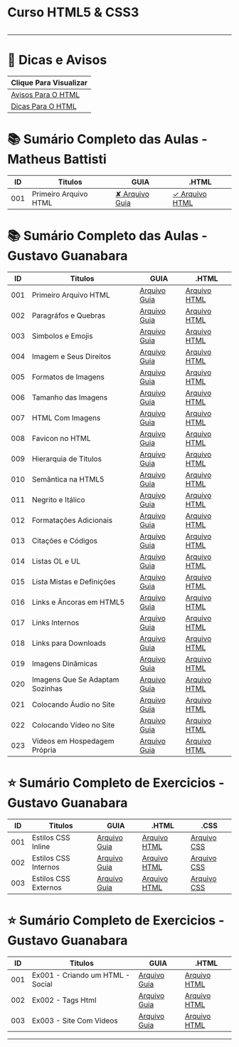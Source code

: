 # Curso HTML5 & CSS3

<img src="https://www.hostinger.com.br/tutoriais/wp-content/uploads/sites/12/2021/11/o-que-e-html.webp" alt="" widht=45>

---

# 🔗 Dicas e Avisos
| Clique Para Visualizar                      |
| ------------------------------------------- |
| [Avisos Para O HTML](html.AVISOS/README.md) |
| [Dicas Para O HTML](html.DICAS/README.md)   |

# 📚 Sumário Completo das Aulas - Matheus Battisti
| ID  | Titulos               | GUIA               | .HTML              |
| --- | --------------------- | ------------------ | ------------------ |
| 001 | Primeiro Arquivo HTML | [✘ Arquivo Guia]() | [✓ Arquivo HTML]() |


# 📚 Sumário Completo das Aulas - Gustavo Guanabara
| ID  | Titulos                         | GUIA                                          | .HTML                                          |
| --- | ------------------------------- | --------------------------------------------- | ---------------------------------------------- |
| 001 | Primeiro Arquivo HTML           | [Arquivo Guia](html.AULAS/aula.001/README.md) | [Arquivo HTML](html.AULAS/aula.001/index.html) |
| 002 | Paragráfos e Quebras            | [Arquivo Guia](html.AULAS/aula.002/README.md) | [Arquivo HTML](html.AULAS/aula.002/index.html) |
| 003 | Simbolos e Emojis               | [Arquivo Guia](html.AULAS/aula.003/README.md) | [Arquivo HTML](html.AULAS/aula.003/index.html) |
| 004 | Imagem e Seus Direitos          | [Arquivo Guia](html.AULAS/aula.004/README.md) | [Arquivo HTML]()                               |
| 005 | Formatos de Imagens             | [Arquivo Guia](html.AULAS/aula.005/README.md) | [Arquivo HTML]()                               |
| 006 | Tamanho das Imagens             | [Arquivo Guia](html.AULAS/aula.006/README.md) | [Arquivo HTML]()                               |
| 007 | HTML Com Imagens                | [Arquivo Guia](html.AULAS/aula.007/README.md) | [Arquivo HTML](html.AULAS/aula.007/index.html) |
| 008 | Favicon no HTML                 | [Arquivo Guia](html.AULAS/aula.008/README.md) | [Arquivo HTML](html.AULAS/aula.008/index.html) |
| 009 | Hierarquia de Titulos           | [Arquivo Guia](html.AULAS/aula.009/README.md) | [Arquivo HTML](html.AULAS/aula.009/index.html) |
| 010 | Semântica na HTML5              | [Arquivo Guia]()                              | [Arquivo HTML]()                               |
| 011 | Negrito e Itálico               | [Arquivo Guia](html.AULAS/aula.011/README.md) | [Arquivo HTML](html.AULAS/aula.011/index.html) |
| 012 | Formatações Adicionais          | [Arquivo Guia](html.AULAS/aula.012/README.md) | [Arquivo HTML](html.AULAS/aula.012/index.html) |
| 013 | Citações e Códigos              | [Arquivo Guia](html.AULAS/aula.013/README.md) | [Arquivo HTML](html.AULAS/aula.013/index.html) |
| 014 | Listas OL e UL                  | [Arquivo Guia](html.AULAS/aula.014/README.md) | [Arquivo HTML](html.AULAS/aula.014/index.html) |
| 015 | Lista Mistas e Definições       | [Arquivo Guia](html.AULAS/aula.015/README.md) | [Arquivo HTML](html.AULAS/aula.015/index.html) |
| 016 | Links e Âncoras em HTML5        | [Arquivo Guia](html.AULAS/aula.016/README.md) | [Arquivo HTML](html.AULAS/aula.016/index.html) |
| 017 | Links Internos                  | [Arquivo Guia]()                              | [Arquivo HTML](html.AULAS/aula.017/index.html) |
| 018 | Links para Downloads            | [Arquivo Guia]()                              | [Arquivo HTML](html.AULAS/aula.018/index.html) |
| 019 | Imagens Dinâmicas               | [Arquivo Guia]()                              | [Arquivo HTML](#)                              |
| 020 | Imagens Que Se Adaptam Sozinhas | [Arquivo Guia]()                              | [Arquivo HTML](html.AULAS/aula.020/index.html) |
| 021 | Colocando Áudio no Site         | [Arquivo Guia]()                              | [Arquivo HTML](html.AULAS/aula.021/index.html) |
| 022 | Colocando Vídeo no Site         | [Arquivo Guia](html.AULAS/aula.022/README.md) | [Arquivo HTML](html.AULAS/aula.022/index.html) |
| 023 | Vídeos em Hospedagem Própria    | [Arquivo Guia]()                              | [Arquivo HTML](html.AULAS/aula.023/index.html) |

# ⭐ Sumário Completo de Exercicios - Gustavo Guanabara

| ID  | Titulos              | GUIA                                         | .HTML                                         | .CSS                                                   |
| --- | -------------------- | -------------------------------------------- | --------------------------------------------- | ------------------------------------------------------ |
| 001 | Estilos CSS Inline   | [Arquivo Guia]()                             | [Arquivo HTML](css.AULAS/aula.001/index.html) | [Arquivo CSS](#)                                       |
| 002 | Estilos CSS Internos | [Arquivo Guia]()                             | [Arquivo HTML](css.AULAS/aula.002/index.html) | [Arquivo CSS](#)                                       |
| 003 | Estilos CSS Externos | [Arquivo Guia](css.AULAS/aula.003/README.md) | [Arquivo HTML](css.AULAS/aula.003/index.html) | [Arquivo CSS](css.AULAS/aula.003/assets/css/style.css) |


# ⭐ Sumário Completo de Exercicios - Gustavo Guanabara
| ID  | Titulos                          | GUIA             | .HTML                                     |
| --- | -------------------------------- | ---------------- | ----------------------------------------- |
| 001 | Ex001 - Criando um HTML - Social | [Arquivo Guia]() | [Arquivo HTML](html.EX/ex.001/index.html) |
| 002 | Ex002 - Tags Html                | [Arquivo Guia]() | [Arquivo HTML](html.EX/ex.002/index.html) |
| 003 | Ex003 - Site Com Vídeos          | [Arquivo Guia]() | [Arquivo HTML](html.EX/ex.003/index.html) |

---
